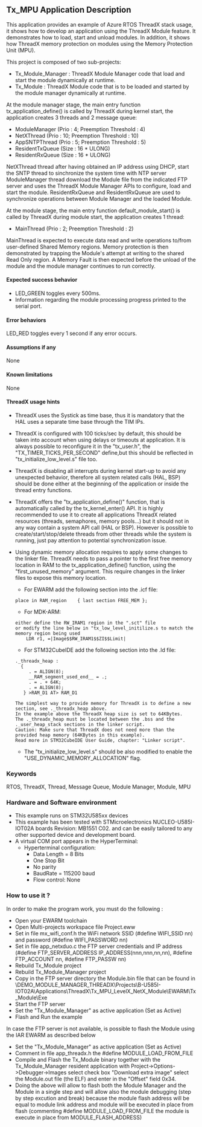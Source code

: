 
## <b>Tx_MPU Application Description</b>

This application provides an example of Azure RTOS ThreadX stack usage, it shows how to develop an application using the ThreadX Module feature.
It demonstrates how to load, start and unload modules. In addition, it shows how ThreadX memory protection on modules using the Memory Protection Unit (MPU). 

This project is composed of two sub-projects:

 - Tx_Module_Manager : ThreadX Module Manager code that load and start the module dynamically at runtime.
 - Tx_Module : ThreadX Module code that is to be loaded and started by the module manager dynamically at runtime.


At the module manager stage, the main entry function tx_application_define() is called by ThreadX during kernel start, the application creates 3 threads and 2 message queue:

  - ModuleManager (Prio :  4; Preemption Threshold : 4)
  - NetXThread    (Prio : 10; Preemption Threshold : 10)
  - AppSNTPThread (Prio :  5; Preemption Threshold : 5)
  - ResidentTxQueue (Size : 16 * ULONG)
  - ResidentRxQueue (Size : 16 * ULONG)  

NetXThread thread after having obtained an IP address using DHCP, start the SNTP thread to sinchronize the system time with NTP server  
ModuleManager thread download the Module file from the indicated FTP server and uses the ThreadX Module Manager APIs to configure, load and start the module. ResidentRxQueue and ResidentRxQueue are used to synchronize operations between Module Manager and the loaded Module.

At the module stage, the main entry function default_module_start() is called by ThreadX during module start, the application creates 1 thread:
  - MainThread (Prio : 2; Preemption Threshold : 2)

MainThread is expected to execute data read and write operations to/from user-defined Shared Memory regions. Memory protection is then demonstrated by trapping the Module's attempt at writing to the shared Read Only region. A Memory Fault is then expected before the unload of the module and the module manager continues to run correctly.

####  <b>Expected success behavior</b>

  - LED_GREEN toggles every 500ms.
  - Information regarding the module processing progress printed to the serial port.

#### <b>Error behaviors</b>

LED_RED toggles every 1 second if any error occurs.

#### <b>Assumptions if any</b>
None

#### <b>Known limitations</b>
None


#### <b>ThreadX usage hints</b>

 - ThreadX uses the Systick as time base, thus it is mandatory that the HAL uses a separate time base through the TIM IPs.
 - ThreadX is configured with 100 ticks/sec by default, this should be taken into account when using delays or timeouts at application. It is always possible to reconfigure it in the "tx_user.h", the "TX_TIMER_TICKS_PER_SECOND" define,but this should be reflected in "tx_initialize_low_level.s" file too.
 - ThreadX is disabling all interrupts during kernel start-up to avoid any unexpected behavior, therefore all system related calls (HAL, BSP) should be done either at the beginning of the application or inside the thread entry functions.
 - ThreadX offers the "tx_application_define()" function, that is automatically called by the tx_kernel_enter() API.
   It is highly recommended to use it to create all applications ThreadX related resources (threads, semaphores, memory pools...)  but it should not in any way contain a system API call (HAL or BSP).
   However is possible to create/start/stop/delete threads from other threads while the system is running, just pay attention to potential synchronization issue.  
 - Using dynamic memory allocation requires to apply some changes to the linker file.
   ThreadX needs to pass a pointer to the first free memory location in RAM to the tx_application_define() function,
   using the "first_unused_memory" argument.
   This require changes in the linker files to expose this memory location.
    + For EWARM add the following section into the .icf file:
     ```
	 place in RAM_region    { last section FREE_MEM };
	 ```
    + For MDK-ARM:
	```
    either define the RW_IRAM1 region in the ".sct" file
    or modify the line below in "tx_low_level_initilize.s to match the memory region being used
        LDR r1, =|Image$$RW_IRAM1$$ZI$$Limit|
	```
    + For STM32CubeIDE add the following section into the .ld file:
	```
    ._threadx_heap :
      {
         . = ALIGN(8);
         __RAM_segment_used_end__ = .;
         . = . + 64K;
         . = ALIGN(8);
       } >RAM_D1 AT> RAM_D1
	```

       The simplest way to provide memory for ThreadX is to define a new section, see ._threadx_heap above.
       In the example above the ThreadX heap size is set to 64KBytes.
       The ._threadx_heap must be located between the .bss and the ._user_heap_stack sections in the linker script.	 
       Caution: Make sure that ThreadX does not need more than the provided heap memory (64KBytes in this example).	 
       Read more in STM32CubeIDE User Guide, chapter: "Linker script".

    + The "tx_initialize_low_level.s" should be also modified to enable the "USE_DYNAMIC_MEMORY_ALLOCATION" flag.

### <b>Keywords</b>

RTOS, ThreadX, Thread, Message Queue, Module Manager, Module, MPU


### <b>Hardware and Software environment</b>

  - This example runs on STM32U585xx devices
  - This example has been tested with STMicroelectronics NUCLEO-U585I-IOT02A boards Revision: MB1551 C02.
    and can be easily tailored to any other supported device and development board.
  - A virtual COM port appears in the HyperTerminal:
      - Hyperterminal configuration:
        + Data Length = 8 Bits
        + One Stop Bit
        + No parity
        + BaudRate = 115200 baud
        + Flow control: None

###  <b>How to use it ?</b>

In order to make the program work, you must do the following :

 - Open your EWARM toolchain
 - Open Multi-projects workspace file Project.eww
 - Set in file mx_wifi_conf.h the WiFi network SSID (#define WIFI_SSID nn) and password (#define WIFI_PASSWORD nn)
 - Set in file app_netxduo.c the FTP server credentials and IP address 
   (#define FTP_SERVER_ADDRESS  IP_ADDRESS(nnn,nnn,nn,nn), #define FTP_ACCOUNT nn, #define FTP_PASSW nn)
 - Rebuild Tx_Module project
 - Rebuild Tx_Module_Manager project
 - Copy in the FTP server directory the Module.bin file that can be found in 
   \DEMO_MODULE_MANAGER_THREADX\Projects\B-U585I-IOT02A\Applications\ThreadX\Tx_MPU_LevelX_NetX_Module\EWARM\Tx_Module\Exe 
 - Start the FTP server    
 - Set the "Tx_Module_Manager" as active application (Set as Active)
 - Flash and Run the example
 
In case the FTP server is not available, is possible to flash the Module using the IAR EWARM as described below 

 - Set the "Tx_Module_Manager" as active application (Set as Active)
 - Comment in file app_threadx.h the #define MODULE_LOAD_FROM_FILE
 - Compile and Flash the Tx_Module binary together with the Tx_Module_Manager resident application with Project->Options->Debugger->Images select check box "Download extra image" select the Module.out file (the ELF) 
   and enter in the "Offset" field 0x34.
 - Doing the above will allow to flash both the Module Manager and the Module in a single step and will allow also the module debugging (step by step excution and break) because the module flash address
   will be equal to module link address and module will be executed in place from flash (commenting #define MODULE_LOAD_FROM_FILE the module is execute in place from MODULE_FLASH_ADDRESS)  
   

